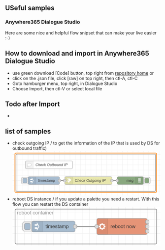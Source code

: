## USeful samples
### Anywhere365 Dialogue Studio

Here are some nice and helpful flow snipset that can make your live easier :-)

## How to download and import in Anywhere365 Dialogue Studio
- use green download [Code] button, top right from [repository home](https://github.com/Anywhere365/DialogueStudioFlows) or
- click on the .json file, click [raw] on top right, then ctl-A, ctl-C
- Goto hamburger menu, top right, in Dialogue Studio
- Choose Import, then ctl-V or select local file


## Todo after Import
- 


## list of samples

- check outgoing IP / to get the information of the IP that is used by DS for outbound traffic)
![Check outbound IP flow](https://github.com/Anywhere365/DialogueStudioFlows/blob/master/UsefulSamples/resources/a365-ds-checkoutboundip.png)
- reboot DS instance / if you update a palette you need a restart. With this flow you can restart the DS container
![Reboot Instance flow](https://github.com/Anywhere365/DialogueStudioFlows/blob/master/UsefulSamples/resources/a365-ds-rebootcontainer.png)
